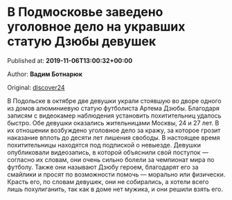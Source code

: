 
# В Подмосковье заведено уголовное дело на укравших статую Дзюбы девушек

Published at: **2019-11-06T13:00:32+00:00**

Author: **Вадим Ботнарюк**

Original: [discover24](https://discover24.ru/2019/11/v-podmoskove-zavedeno-ugolovnoe-delo-na-ukravshih-statuyu-dzyuby-devushek/)

В Подольске в октябре две девушки украли стоявшую во дворе одного из домов алюминиевую статую футболиста Артема Дзюбы.
Благодаря записям с видеокамер наблюдения установить похитительниц удалось быстро. Обе девушки оказались жительницами Москвы, 24 и 27 лет. В их отношении возбуждено уголовное дело за кражу, за которое грозит наказание вплоть до десяти лет лишения свободы.
В настоящее время похитительницы находятся под подпиской о невыезде.
Девушки опубликовали видеозапись, в которой объяснили свой поступок — согласно их словам, они очень сильно болели за чемпионат мира по футболу. Также они называют Дзюбу героем, благодарят его за смайлики и просят по возможности помочь — морально или физически. Красть его, по словам девушек, они не собирались, а хотели всего лишь похулиганить, так как в доме нет мужика, и они решили взять его.
